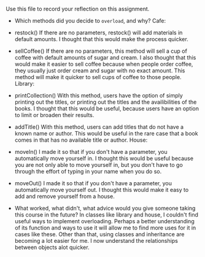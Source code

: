 Use this file to record your reflection on this assignment.

- Which methods did you decide to `overload`, and why?
Cafe:
- restock()
If there are no parameters, restock() will add materials in default amounts. I thought that this would make the process quicker. 
- sellCoffee()
If there are no parameters, this method will sell a cup of coffee with default amounts of sugar and cream. I also thought that this would make it easier to sell coffee because when people order coffee, they usually just order cream and sugar with no exact amount. This method will make it quicker to sell cups of coffee to those people. 
Library:
- printCollection()
With this method, users have the option of simply printing out the titles, or printing out the titles and the availibilities of the books. I thought that this would be useful, because users have an option to limit or broaden their results. 
- addTitle()
With this method, users can add titles that do not have a known name or author. This would be useful in the rare case that a book comes in that has no available title or author. 
House:
- moveIn()
I made it so that if you don't have a parameter, you automatically move yourself in. I thought this would be useful because you are not only able to move yourself in, but you don't have to go through the effort of typing in your name when you do so.  
- moveOut()
I made it so that if you don't have a parameter, you automatically move yourself out. I thought this would make it easy to add and remove yourself from a house. 


- What worked, what didn't, what advice would you give someone taking this course in the future?
In classes like library and house, I couldn't find useful ways to implement overloading. Perhaps a better understanding of its function and ways to use it will allow me to find more uses for it in cases like these. Other than that, using classes and inheritance are becoming a lot easier for me. I now understand the relationships between objects alot quicker. 
